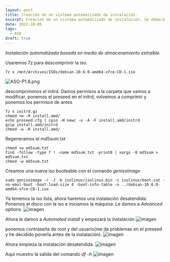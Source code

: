 ```yaml
---
layout: post
title: Creación de un sistema automatizado de instalación.
excerpt: Creación de un sistema automatizado de instalación. Se deberá configurar el sistema para que se responda automáticamente a todos los item en la instalación. Las diferentes contraseñas deberán codificarse para que no aparezcan en texto plano. Se trabajará con un esquema lvm creando volúmenes lógicos /, home y var. 
date: 2022-10-05
tags:
  - ASO
draft: true
---
```

*Instalación automatizada basada en medio de almacenamiento extraíble.*

Usaremos 7z para descomprimir la iso.

```diff-js
7z x /mnt/Archivos/ISOs/debian-10.6.0-amd64-xfce-CD-1.iso
```
![ASO-P1.8.png](/img/ASO-P1.8.png)


descomprimimos el initrd. Damos permisos a la carpeta que vamos a modificar, ponemos el preseed en el initrd, volvemos a comprimir y ponemos los permisos de antes
```diff-js
7z x initrd.gz
chmod +w -R install.amd/
echo preseed.cfg | cpio -H newc -o -A -F install.amd/initrd
gzip install.amd/initrd
chmod -w -R install.amd/
```

Regeneramos el md5sum.txt
```diff-js
chmod +w md5sum.txt
find -follow -type f ! -name md5sum.txt -print0 | xargs -0 md5sum > md5sum.txt
chmod -w md5sum.txt
```

Creamos una nueva iso booteable con el comando _genisoimage_
```diff-js
sudo genisoimage -r -J -b isolinux/isolinux.bin -c isolinux/boot.cat -no-emul-boot -boot-load-size 4 -boot-info-table -o ../debian-10.6.0-amd64-xfce-CD-1.iso 
```

Ya tenemos la iso lista, ahora haremos una instalación desatendida. Ponemos el disco con la iso e iniciamos la máquina. Le damos a _Advanced options_.
![imagen](/img/ASO-P1.9.png)

Ahora le damos a _Automated install_ y empezará la instalación
![imagen](/img/ASO-P1.10.png)

ponemos contraseña de root y del usuario(me da problemas en el preseed y he decidido ponerla antes de la instalación).
![imagen](/img/ASO-P1.11.png)

Ahora empieza la instalación desatendida.
![imagen](/img/ASO-P1.12.png)

Aquí muestro la salida del comando _df -h_
![imagen](/img/ASO-P1.14.png)



